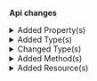 **Api changes**

<details>
<summary>Added Property(s)</summary>

- added property `shippingKey` to type `CartSetLineItemTaxAmountAction` (file:/home/runner/work/commercetools-api-reference/commercetools-api-reference/commercetools-api-reference/api-specs/api/types/cart/updates/CartSetLineItemTaxAmountAction.raml:12:2)
- added property `shippingKey` to type `CartSetLineItemTaxRateAction` (file:/home/runner/work/commercetools-api-reference/commercetools-api-reference/commercetools-api-reference/api-specs/api/types/cart/updates/CartSetLineItemTaxRateAction.raml:12:2)
- added property `shippingKey` to type `StagedOrderSetLineItemTaxAmountAction` (file:/home/runner/work/commercetools-api-reference/commercetools-api-reference/commercetools-api-reference/api-specs/api/types/order-edit/updates/StagedOrderSetLineItemTaxAmountAction.raml:12:2)
- added property `shippingKey` to type `StagedOrderSetLineItemTaxRateAction` (file:/home/runner/work/commercetools-api-reference/commercetools-api-reference/commercetools-api-reference/api-specs/api/types/order-edit/updates/StagedOrderSetLineItemTaxRateAction.raml:12:2)
</details>

<details>
<summary>Added Type(s)</summary>

- added type `AttributeGroup` (file:/home/runner/work/commercetools-api-reference/commercetools-api-reference/commercetools-api-reference/api-specs/api/types/types.raml:6:0)
- added type `AttributeGroupDraft` (file:/home/runner/work/commercetools-api-reference/commercetools-api-reference/commercetools-api-reference/api-specs/api/types/types.raml:7:0)
- added type `AttributeGroupPagedQueryResponse` (file:/home/runner/work/commercetools-api-reference/commercetools-api-reference/commercetools-api-reference/api-specs/api/types/types.raml:8:0)
- added type `AttributeGroupReference` (file:/home/runner/work/commercetools-api-reference/commercetools-api-reference/commercetools-api-reference/api-specs/api/types/types.raml:9:0)
- added type `AttributeGroupResourceIdentifier` (file:/home/runner/work/commercetools-api-reference/commercetools-api-reference/commercetools-api-reference/api-specs/api/types/types.raml:10:0)
- added type `AttributeGroupUpdate` (file:/home/runner/work/commercetools-api-reference/commercetools-api-reference/commercetools-api-reference/api-specs/api/types/types.raml:11:0)
- added type `AttributeGroupUpdateAction` (file:/home/runner/work/commercetools-api-reference/commercetools-api-reference/commercetools-api-reference/api-specs/api/types/types.raml:12:0)
- added type `AttributeReference` (file:/home/runner/work/commercetools-api-reference/commercetools-api-reference/commercetools-api-reference/api-specs/api/types/types.raml:13:0)
- added type `AttributeGroupAddAttributeAction` (file:/home/runner/work/commercetools-api-reference/commercetools-api-reference/commercetools-api-reference/api-specs/api/types/types.raml:14:0)
- added type `AttributeGroupChangeNameAction` (file:/home/runner/work/commercetools-api-reference/commercetools-api-reference/commercetools-api-reference/api-specs/api/types/types.raml:15:0)
- added type `AttributeGroupRemoveAttributeAction` (file:/home/runner/work/commercetools-api-reference/commercetools-api-reference/commercetools-api-reference/api-specs/api/types/types.raml:16:0)
- added type `AttributeGroupSetAttributesAction` (file:/home/runner/work/commercetools-api-reference/commercetools-api-reference/commercetools-api-reference/api-specs/api/types/types.raml:17:0)
- added type `AttributeGroupSetDescriptionAction` (file:/home/runner/work/commercetools-api-reference/commercetools-api-reference/commercetools-api-reference/api-specs/api/types/types.raml:18:0)
- added type `AttributeGroupSetKeyAction` (file:/home/runner/work/commercetools-api-reference/commercetools-api-reference/commercetools-api-reference/api-specs/api/types/types.raml:19:0)
</details>

<details>
<summary>Changed Type(s)</summary>

- marked type `ShippingMethodSetDescriptionAction` as deprecated (file:/home/runner/work/commercetools-api-reference/commercetools-api-reference/commercetools-api-reference/api-specs/api/types/types.raml:1512:0)
</details>

<details>
<summary>Added Method(s)</summary>

- added method `get /{projectKey}/attribute-groups` (file:/home/runner/work/commercetools-api-reference/commercetools-api-reference/commercetools-api-reference/api-specs/api/resources/attribute-groups.raml:11:0)
- added method `post /{projectKey}/attribute-groups` (file:/home/runner/work/commercetools-api-reference/commercetools-api-reference/commercetools-api-reference/api-specs/api/resources/attribute-groups.raml:25:0)
- added method `get /{projectKey}/attribute-groups/key={key}` (file:/home/runner/work/commercetools-api-reference/commercetools-api-reference/commercetools-api-reference/api-specs/api/resources/attribute-groups.raml:49:2)
- added method `post /{projectKey}/attribute-groups/key={key}` (file:/home/runner/work/commercetools-api-reference/commercetools-api-reference/commercetools-api-reference/api-specs/api/resources/attribute-groups.raml:63:2)
- added method `delete /{projectKey}/attribute-groups/key={key}` (file:/home/runner/work/commercetools-api-reference/commercetools-api-reference/commercetools-api-reference/api-specs/api/resources/attribute-groups.raml:80:2)
- added method `get /{projectKey}/attribute-groups/{ID}` (file:/home/runner/work/commercetools-api-reference/commercetools-api-reference/commercetools-api-reference/api-specs/api/resources/attribute-groups.raml:101:2)
- added method `post /{projectKey}/attribute-groups/{ID}` (file:/home/runner/work/commercetools-api-reference/commercetools-api-reference/commercetools-api-reference/api-specs/api/resources/attribute-groups.raml:115:2)
- added method `delete /{projectKey}/attribute-groups/{ID}` (file:/home/runner/work/commercetools-api-reference/commercetools-api-reference/commercetools-api-reference/api-specs/api/resources/attribute-groups.raml:132:2)
</details>

<details>
<summary>Added Resource(s)</summary>

- added resource `/{projectKey}/attribute-groups` (file:///home/runner/work/commercetools-api-reference/commercetools-api-reference/commercetools-api-reference/api-specs/api/api.raml:216:2)
- added resource `/{projectKey}/attribute-groups/key={key}` (file:/home/runner/work/commercetools-api-reference/commercetools-api-reference/commercetools-api-reference/api-specs/api/resources/attribute-groups.raml:42:0)
- added resource `/{projectKey}/attribute-groups/{ID}` (file:/home/runner/work/commercetools-api-reference/commercetools-api-reference/commercetools-api-reference/api-specs/api/resources/attribute-groups.raml:94:0)
</details>

